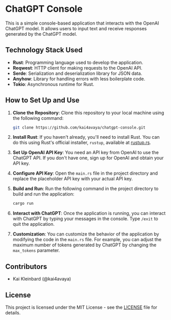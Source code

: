 # ChatGPT Console

This is a simple console-based application that interacts with the OpenAI ChatGPT model. It allows users to input text and receive responses generated by the ChatGPT model.

## Technology Stack Used

- **Rust**: Programming language used to develop the application.
- **Reqwest**: HTTP client for making requests to the OpenAI API.
- **Serde**: Serialization and deserialization library for JSON data.
- **Anyhow**: Library for handling errors with less boilerplate code.
- **Tokio**: Asynchronous runtime for Rust.

## How to Set Up and Use

1. **Clone the Repository**: Clone this repository to your local machine using the following command:

   ```bash
   git clone https://github.com/kai4avaya/chatgpt-console.git
   ```

2. **Install Rust**: If you haven't already, you'll need to install Rust. You can do this using Rust's official installer, `rustup`, available at [rustup.rs](https://rustup.rs/).

3. **Set Up OpenAI API Key**: You need an API key from OpenAI to use the ChatGPT API. If you don't have one, sign up for OpenAI and obtain your API key.

4. **Configure API Key**: Open the `main.rs` file in the project directory and replace the placeholder API key with your actual API key.

5. **Build and Run**: Run the following command in the project directory to build and run the application:

   ```bash
   cargo run
   ```

6. **Interact with ChatGPT**: Once the application is running, you can interact with ChatGPT by typing your messages in the console. Type `/exit` to quit the application.

7. **Customization**: You can customize the behavior of the application by modifying the code in the `main.rs` file. For example, you can adjust the maximum number of tokens generated by ChatGPT by changing the `max_tokens` parameter.

## Contributors

- Kai Kleinbard (@kai4avaya)

## License

This project is licensed under the MIT License - see the [LICENSE](LICENSE) file for details.